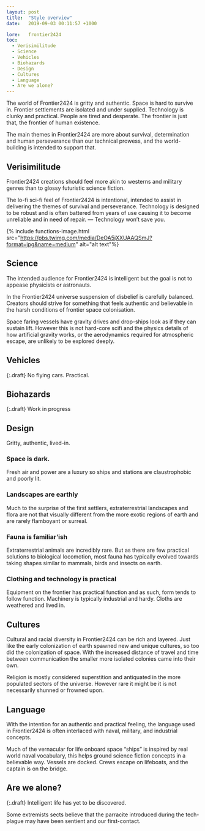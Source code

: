 ```yaml
---
layout: post
title:  "Style overview"
date:   2019-09-03 00:11:57 +1000

lore:	frontier2424
toc:
  - Verisimilitude
  - Science
  - Vehicles
  - Biohazards
  - Design
  - Cultures
  - Language
  - Are we alone?
---
```


The world of Frontier2424 is gritty and authentic. Space is hard to survive in. Frontier settlements are isolated and under supplied. Technology is clunky and practical. People are tired and desperate. The frontier is just that, the frontier of human existence.

The main themes in Frontier2424 are more about survival, determination and human perseverance than our technical prowess, and the world-building is intended to support that.

## Verisimilitude

Frontier2424 creations should feel more akin to westerns and military genres than to glossy futuristic science fiction.

The lo-fi sci-fi feel of Frontier2424 is intentional, intended to assist in delivering the themes of survival and perseverance. Technology is designed to be robust and is often battered from years of use causing it to become unreliable and in need of repair. — Technology won’t save you.

{% include functions-image.html src="https://pbs.twimg.com/media/DeOA5jXXUAAQSmJ?format=jpg&name=medium" alt="alt text"%}

## Science

The intended audience for Frontier2424 is intelligent but the goal is not to appease physicists or astronauts.

In the Frontier2424 universe suspension of disbelief is carefully balanced. Creators should strive for something that feels authentic and believable in the harsh conditions of frontier space colonisation.

Space faring vessels have gravity drives and drop-ships look as if they can sustain lift. However this is not hard-core scifi and the physics details of how artificial gravity works, or the aerodynamics required for atmospheric escape, are unlikely to be explored deeply.

## Vehicles

{:.draft}
No flying cars. Practical.

## Biohazards

{:.draft}
Work in progress

## Design

Gritty, authentic, lived-in.

### Space is dark.
Fresh air and power are a luxury so ships and stations are claustrophobic and poorly lit.

### Landscapes are earthly
Much to the surprise of the first settlers, extraterrestrial landscapes and flora are not that visually different from the more exotic regions of earth and are rarely flamboyant or surreal.

### Fauna is familiar’ish
Extraterrestrial animals are incredibly rare. But as there are few practical solutions to biological locomotion, most fauna has typically evolved towards taking shapes similar to mammals, birds and insects on earth.

### Clothing and technology is practical
Equipment on the frontier has practical function and as such, form tends to follow function. Machinery is typically industrial and hardy. Cloths are weathered and lived in.

## Cultures

Cultural and racial diversity in Frontier2424 can be rich and layered. Just like the early colonization of earth spawned new and unique cultures, so too did the colonization of space. With the increased distance of travel and time between communication the smaller more isolated colonies came into their own.

Religion is mostly considered superstition and antiquated in the more populated sectors of the universe. However rare it might be it is not necessarily shunned or frowned upon.

## Language

With the intention for an authentic and practical feeling, the language used in Frontier2424 is often interlaced with naval, military, and industrial concepts.

Much of the vernacular for life onboard space “ships” is inspired by real world naval vocabulary, this helps ground science fiction concepts in a believable way. Vessels are docked. Crews escape on lifeboats, and the captain is on the bridge.

## Are we alone?

{:.draft}
Intelligent life has yet to be discovered.

Some extremists sects believe that the parracite introduced during the tech-plague may have been sentient and our first-contact.

